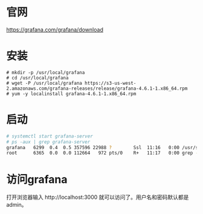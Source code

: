 # 官网
https://grafana.com/grafana/download

# 安装
``` 
# mkdir -p /usr/local/grafana
# cd /usr/local/grafana
# wget -P /usr/local/grafana https://s3-us-west-2.amazonaws.com/grafana-releases/release/grafana-4.6.1-1.x86_64.rpm
# yum -y localinstall grafana-4.6.1-1.x86_64.rpm
```

# 启动
``` bash
# systemctl start grafana-server
# ps -aux | grep grafana-server
grafana   6299  0.4  0.5 357596 22988 ?        Ssl  11:16   0:00 /usr/sbin/grafana-server --config=/etc/grafana/grafana.ini --pidfile=/var/run/grafana/grafana-server.pid cfg:default.paths.logs=/var/log/grafana cfg:default.paths.data=/var/lib/grafana cfg:default.paths.plugins=/var/lib/grafana/plugins
root      6365  0.0  0.0 112664   972 pts/0    R+   11:17   0:00 grep --color=auto grafana-server
```

# 访问grafana
打开浏览器输入 http://localhost:3000 就可以访问了。用户名和密码默认都是admin。
